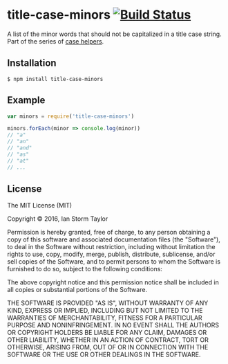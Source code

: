 
# title-case-minors [![Build Status](https://travis-ci.org/ianstormtaylor/title-case-minors.svg?branch=master)](https://travis-ci.org/ianstormtaylor/title-case-minors)

A list of the minor words that should not be capitalized in a title case string. Part of the series of [case helpers](https://github.com/ianstormtaylor/to-case).


## Installation

```
$ npm install title-case-minors
```


## Example

```js
var minors = require('title-case-minors')

minors.forEach(minor => console.log(minor))
// "a"
// "an"
// "and"
// "as"
// "at"
// ...
```


## License

The MIT License (MIT)

Copyright &copy; 2016, Ian Storm Taylor

Permission is hereby granted, free of charge, to any person obtaining a copy of this software and associated documentation files (the "Software"), to deal in the Software without restriction, including without limitation the rights to use, copy, modify, merge, publish, distribute, sublicense, and/or sell copies of the Software, and to permit persons to whom the Software is furnished to do so, subject to the following conditions:

The above copyright notice and this permission notice shall be included in all copies or substantial portions of the Software.

THE SOFTWARE IS PROVIDED "AS IS", WITHOUT WARRANTY OF ANY KIND, EXPRESS OR IMPLIED, INCLUDING BUT NOT LIMITED TO THE WARRANTIES OF MERCHANTABILITY, FITNESS FOR A PARTICULAR PURPOSE AND NONINFRINGEMENT. IN NO EVENT SHALL THE AUTHORS OR COPYRIGHT HOLDERS BE LIABLE FOR ANY CLAIM, DAMAGES OR OTHER LIABILITY, WHETHER IN AN ACTION OF CONTRACT, TORT OR OTHERWISE, ARISING FROM, OUT OF OR IN CONNECTION WITH THE SOFTWARE OR THE USE OR OTHER DEALINGS IN THE SOFTWARE.
